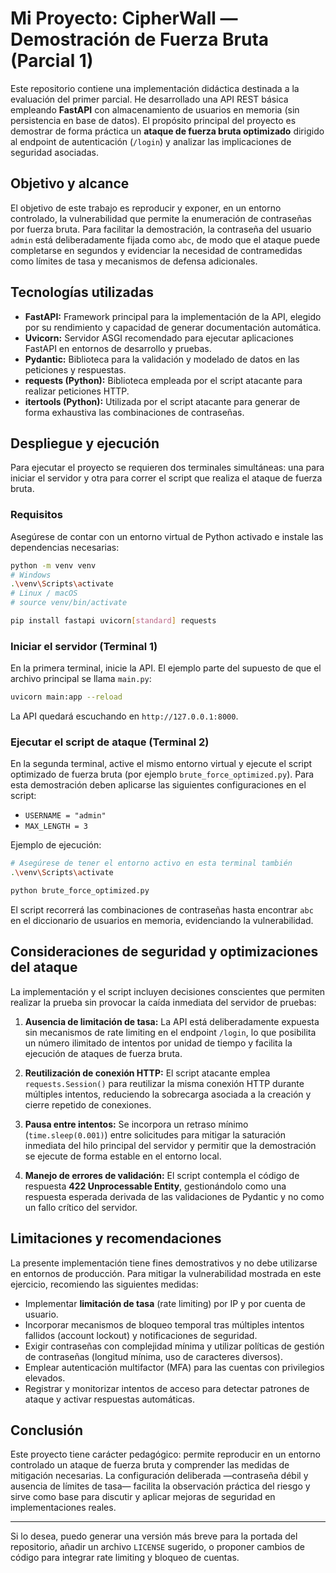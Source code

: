 # Mi Proyecto: CipherWall — Demostración de Fuerza Bruta (Parcial 1)

Este repositorio contiene una implementación didáctica destinada a la evaluación del primer parcial. He desarrollado una API REST básica empleando **FastAPI** con almacenamiento de usuarios en memoria (sin persistencia en base de datos). El propósito principal del proyecto es demostrar de forma práctica un **ataque de fuerza bruta optimizado** dirigido al endpoint de autenticación (`/login`) y analizar las implicaciones de seguridad asociadas.

## Objetivo y alcance

El objetivo de este trabajo es reproducir y exponer, en un entorno controlado, la vulnerabilidad que permite la enumeración de contraseñas por fuerza bruta. Para facilitar la demostración, la contraseña del usuario `admin` está deliberadamente fijada como `abc`, de modo que el ataque puede completarse en segundos y evidenciar la necesidad de contramedidas como límites de tasa y mecanismos de defensa adicionales.

## Tecnologías utilizadas

* **FastAPI:** Framework principal para la implementación de la API, elegido por su rendimiento y capacidad de generar documentación automática.
* **Uvicorn:** Servidor ASGI recomendado para ejecutar aplicaciones FastAPI en entornos de desarrollo y pruebas.
* **Pydantic:** Biblioteca para la validación y modelado de datos en las peticiones y respuestas.
* **requests (Python):** Biblioteca empleada por el script atacante para realizar peticiones HTTP.
* **itertools (Python):** Utilizada por el script atacante para generar de forma exhaustiva las combinaciones de contraseñas.

## Despliegue y ejecución

Para ejecutar el proyecto se requieren dos terminales simultáneas: una para iniciar el servidor y otra para correr el script que realiza el ataque de fuerza bruta.

### Requisitos

Asegúrese de contar con un entorno virtual de Python activado e instale las dependencias necesarias:

```bash
python -m venv venv
# Windows
.\venv\Scripts\activate
# Linux / macOS
# source venv/bin/activate

pip install fastapi uvicorn[standard] requests
```

### Iniciar el servidor (Terminal 1)

En la primera terminal, inicie la API. El ejemplo parte del supuesto de que el archivo principal se llama `main.py`:

```bash
uvicorn main:app --reload
```

La API quedará escuchando en `http://127.0.0.1:8000`.

### Ejecutar el script de ataque (Terminal 2)

En la segunda terminal, active el mismo entorno virtual y ejecute el script optimizado de fuerza bruta (por ejemplo `brute_force_optimized.py`). Para esta demostración deben aplicarse las siguientes configuraciones en el script:

* `USERNAME = "admin"`
* `MAX_LENGTH = 3`

Ejemplo de ejecución:

```bash
# Asegúrese de tener el entorno activo en esta terminal también
.\venv\Scripts\activate

python brute_force_optimized.py
```

El script recorrerá las combinaciones de contraseñas hasta encontrar `abc` en el diccionario de usuarios en memoria, evidenciando la vulnerabilidad.

## Consideraciones de seguridad y optimizaciones del ataque

La implementación y el script incluyen decisiones conscientes que permiten realizar la prueba sin provocar la caída inmediata del servidor de pruebas:

1. **Ausencia de limitación de tasa:** La API está deliberadamente expuesta sin mecanismos de rate limiting en el endpoint `/login`, lo que posibilita un número ilimitado de intentos por unidad de tiempo y facilita la ejecución de ataques de fuerza bruta.

2. **Reutilización de conexión HTTP:** El script atacante emplea `requests.Session()` para reutilizar la misma conexión HTTP durante múltiples intentos, reduciendo la sobrecarga asociada a la creación y cierre repetido de conexiones.

3. **Pausa entre intentos:** Se incorpora un retraso mínimo (`time.sleep(0.001)`) entre solicitudes para mitigar la saturación inmediata del hilo principal del servidor y permitir que la demostración se ejecute de forma estable en el entorno local.

4. **Manejo de errores de validación:** El script contempla el código de respuesta **422 Unprocessable Entity**, gestionándolo como una respuesta esperada derivada de las validaciones de Pydantic y no como un fallo crítico del servidor.

## Limitaciones y recomendaciones

La presente implementación tiene fines demostrativos y no debe utilizarse en entornos de producción. Para mitigar la vulnerabilidad mostrada en este ejercicio, recomiendo las siguientes medidas:

* Implementar **limitación de tasa** (rate limiting) por IP y por cuenta de usuario.
* Incorporar mecanismos de bloqueo temporal tras múltiples intentos fallidos (account lockout) y notificaciones de seguridad.
* Exigir contraseñas con complejidad mínima y utilizar políticas de gestión de contraseñas (longitud mínima, uso de caracteres diversos).
* Emplear autenticación multifactor (MFA) para las cuentas con privilegios elevados.
* Registrar y monitorizar intentos de acceso para detectar patrones de ataque y activar respuestas automáticas.

## Conclusión

Este proyecto tiene carácter pedagógico: permite reproducir en un entorno controlado un ataque de fuerza bruta y comprender las medidas de mitigación necesarias. La configuración deliberada —contraseña débil y ausencia de límites de tasa— facilita la observación práctica del riesgo y sirve como base para discutir y aplicar mejoras de seguridad en implementaciones reales.

---

Si lo desea, puedo generar una versión más breve para la portada del repositorio, añadir un archivo `LICENSE` sugerido, o proponer cambios de código para integrar rate limiting y bloqueo de cuentas.
